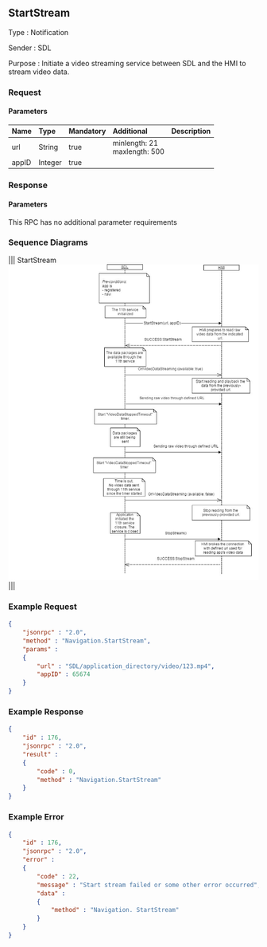 ## StartStream

Type
: Notification

Sender
: SDL

Purpose
: Initiate a video streaming service between SDL and the HMI to stream video data.

### Request

#### Parameters

|Name|Type|Mandatory|Additional|Description|
|:---|:---|:--------|:---------|:----------|
|url|String|true|minlength: 21<br>maxlength: 500||
|appID|Integer|true|||

### Response

#### Parameters

This RPC has no additional parameter requirements

### Sequence Diagrams
|||
StartStream
![StartStream](./assets/StartStream.jpg)
|||

### Example Request

```json
{
	"jsonrpc" : "2.0",
	"method" : "Navigation.StartStream",
	"params" :  
	{
		"url" : "SDL/application_directory/video/123.mp4",
		"appID" : 65674
	}
}
```
### Example Response

```json
{
	"id" : 176,
	"jsonrpc" : "2.0",
	"result" :
	{
		"code" : 0,
		"method" : "Navigation.StartStream"
	}
}
```

### Example Error

```json
{
	"id" : 176,
	"jsonrpc" : "2.0",
	"error" :
	{
		"code" : 22,
		"message" : "Start stream failed or some other error occurred",
		"data" :
		{
			"method" : "Navigation. StartStream"
		}
	}
}
```
